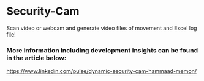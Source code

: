 # Security-Cam
Scan video or webcam and generate video files of movement and Excel log file!

### More information including development insights can be found in the article below:
https://www.linkedin.com/pulse/dynamic-security-cam-hammaad-memon/

